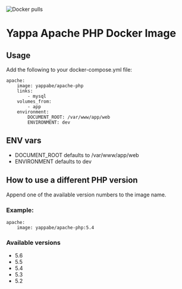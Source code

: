 ![Docker pulls](https://img.shields.io/docker/pulls/yappabe/apache-php.svg?style=flat)
# Yappa Apache PHP Docker Image

## Usage

Add the following to your docker-compose.yml file:

```
apache:
    image: yappabe/apache-php
    links:
        - mysql
    volumes_from:
        - app
    environment:
        DOCUMENT_ROOT: /var/www/app/web
        ENVIRONMENT: dev
```

## ENV vars

* DOCUMENT_ROOT defaults to /var/www/app/web
* ENVIRONMENT defaults to dev


## How to use a different PHP version

Append one of the available version numbers to the image name.

### Example:

```
apache:
    image: yappabe/apache-php:5.4
```

### Available versions

- 5.6
- 5.5
- 5.4
- 5.3
- 5.2
